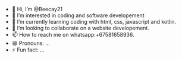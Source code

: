 - 👋 Hi, I’m @Beecay21
- 👀 I’m interested in coding and software developement
- 🌱 I’m currently learning coding with html, css, javascript and kotlin.
- 💞️ I’m looking to collaborate on a website developement.
- 📫 How to reach me on whatsapp:+67581658936.
- 😄 Pronouns: ...
- ⚡ Fun fact: ...

<!---
Beecay21/Beecay21 is a ✨ special ✨ repository because its `README.md` (this file) appears on your GitHub profile.
You can click the Preview link to take a look at your changes.
--->
